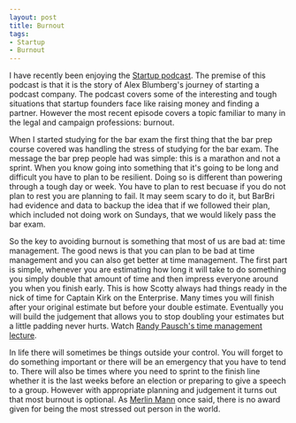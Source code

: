 ```yaml
---
layout: post
title: Burnout
tags: 
- Startup
- Burnout
---
```

I have recently been enjoying the [Startup podcast](https://itunes.apple.com/us/podcast/startup-podcast/id913805339?mt=2). The premise of this podcast is that it is the story of Alex Blumberg's journey of starting a podcast company. The podcast covers some of the interesting and tough situations that startup founders face like raising money and finding a partner. However the most recent episode covers a topic familiar to many in the legal and campaign professions: burnout.

When I started studying for the bar exam the first thing that the bar prep course covered was handling the stress of studying for the bar exam. The message the bar prep people had was simple: this is a marathon and not a sprint. When you know going into something that it's going to be long and difficult you have to plan to be resilient. Doing so is different than powering through a tough day or week. You have to plan to rest becuase if you do not plan to rest you are planning to fail. It may seem scary to do it, but BarBri had evidence and data to backup the idea that if we followed their plan, which included not doing work on Sundays, that we would likely pass the bar exam. 

So the key to avoiding burnout is something that most of us are bad at: time management. The good news is that you can plan to be bad at time management and you can also get better at time management. The first part is simple, whenever you are estimating how long it will take to do something you simply double that amount of time and then impress everyone around you when you finish early. This is how Scotty always had things ready in the nick of time for Captain Kirk on the Enterprise. Many times you will finish after your original estimate but before your double estimate. Eventually you will build the judgement that allows you to stop doubling your estimates but a little padding never hurts. Watch [Randy Pausch's time management lecture](https://www.youtube.com/watch?v=oTugjssqOT0).

In life there will sometimes be things outside your control. You will forget to do something important or there will be an emergency that you have to tend to. There will also be times where you need to sprint to the finish line whether it is the last weeks before an election or preparing to give a speech to a group. However with appropriate planning and judgement it turns out that most burnout is optional. As [Merlin Mann](http://5by5.tv/b2w) once said, there is no award given for being the most stressed out person in the world.
